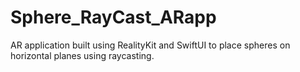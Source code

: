 # Sphere_RayCast_ARapp
AR application built using RealityKit and SwiftUI to place spheres on horizontal planes using raycasting.
